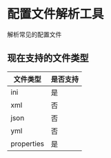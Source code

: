 # 配置文件解析工具
解析常见的配置文件

## 现在支持的文件类型

| 文件类型       |是否支持
|------------|----|
| ini        |是
| xml        |否
| json       |否
| yml        |否
| properties |是
